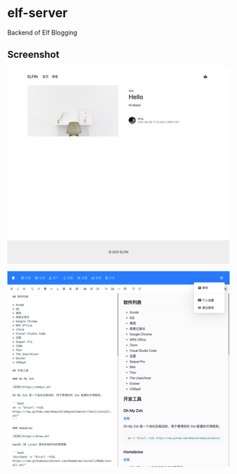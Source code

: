 # elf-server

Backend of Elf Blogging

## Screenshot

![portal](screenshot/elf-portal.png)

![manage](screenshot/elf-manage.png)
